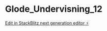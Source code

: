 # Glode_Undervisning_12

[Edit in StackBlitz next generation editor ⚡️](https://stackblitz.com/~/github.com/StianKoder/Glode_Undervisning_12)